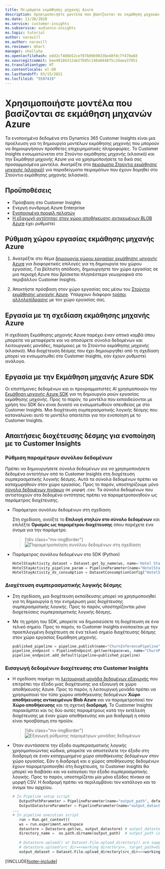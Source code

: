 ```yaml
---
title: Πειράματα εκμάθησης μηχανής Azure
description: Χρησιμοποιήστε μοντέλα που βασίζονται σε εκμάθηση μηχανών Azure στο Dynamics 365 Customer Insights.
ms.date: 11/30/2020
ms.service: customer-insights
ms.subservice: audience-insights
ms.topic: tutorial
author: naravill
ms.author: naravill
ms.reviewer: mhart
manager: shellyha
ms.openlocfilehash: edd2cf488b52cef87b09b90336e48fdc7f470a68
ms.sourcegitcommit: bae40184312ab27b95c140a044875c2daea37951
ms.translationtype: HT
ms.contentlocale: el-GR
ms.lasthandoff: 03/15/2021
ms.locfileid: "5597419"
---
```

# <a name="use-azure-machine-learning-based-models"></a>Χρησιμοποιήστε μοντέλα που βασίζονται σε εκμάθηση μηχανών Azure

Τα ενοποιημένα δεδομένα στο Dynamics 365 Customer Insights είναι μια προέλευση για τη δημιουργία μοντέλων εκμάθησης μηχανής που μπορούν να δημιουργήσουν πρόσθετες επιχειρηματικές πληροφορίες. Το Customer Insights ενσωματώνεται στο Στούντιο εκμάθησης μηχανής (κλασικό) και την Εκμάθηησ μηχανής Azure για να χρησιμοποιήσετε τα δικά σας προσαρμοσμένα μοντέλα. Ανατρέξτε στα [πειράματα Στούντιο εκμάθησης μηχανής (κλασικά)](machine-learning-studio-experiments.md) για παραδείγματα πειραμάτων που έχουν δομηθεί στο Στούντιο εκμάθησης μηχανής (κλασικό). 

## <a name="prerequisites"></a>Προϋποθέσεις

- Πρόσβαση στο Customer Insights
- Ενεργή συνδρομή Azure Enterprise
- [Ενοποιημένα προφίλ πελατών](data-unification.md)
- [Η εξαγωγή οντότητας στον χώρο αποθήκευσης αντικειμένων BLOB Azure](export-azure-blob-storage.md) έχει ρυθμιστεί

## <a name="set-up-azure-machine-learning-workspace"></a>Ρύθμιση χώρου εργασίας εκμάθησης μηχανής Azure

1. Ανατρέξτε στο θέμα [δημιουργία χώρου εργασίας εκμάθησης μηχανής Azure](/azure/machine-learning/concept-workspace#-create-a-workspace) για διαφορετικές επιλογές για τη δημιουργία του χώρου εργασίας. Για βέλτιστη απόδοση, δημιουργήστε τον χώρο εργασίας σε μια περιοχή Azure που βρίσκεται πλησιέστερα γεωγραφικά στο περιβάλλον Customer Insights.

1. Αποκτήστε πρόσβαση στον χώρο εργασίας σας μέσω του [Στούντιο εκμάθησης μηχανής Azure](https://ml.azure.com/). Υπάρχουν διάφοροι [τρόποι αλληλεπίδρασης](/azure/machine-learning/concept-workspace#tools-for-workspace-interaction) με τον χώρο εργασίας σας.

## <a name="work-with-azure-machine-learning-designer"></a>Εργασία με τη σχεδίαση εκμάθησης μηχανής Azure

Η σχεδίαση Εκμάθησης μηχανής Azure παρέχει έναν οπτικό καμβά όπου μπορείτε να μεταφέρετε και να αποσύρετε σύνολα δεδομένων και λειτουργικές μονάδες, παρόμοιες με το Στούντιο εκμάθησης μηχανής (κλασικό). Μια διοχέτευση δέσμης που έχει δημιουργηθεί από τη σχεδίαση μπορεί να ενσωματωθεί στο Customer Insights, εάν έχουν ρυθμιστεί ανάλογα. 
   
## <a name="working-with-azure-machine-learning-sdk"></a>Εργασία με την Εκμάθηση μηχανής Azure SDK

Οι επιστήμονες δεδομένων και οι προγραμματιστές AI χρησιμοποιούν την [Εκμάθηση μηχανής Azure SDK](/python/api/overview/azure/ml/?preserve-view=true&view=azure-ml-py) για τη δημιουργία ροών εργασίας εκμάθησης μηχανής. Προς το παρόν, τα μοντέλα που εκπαιδεύονται με χρήση του SDK δεν είναι δυνατό να ενσωματωθούν απευθείας με στο Customer Insights. Μια διοχέτευση συμπερασματικής λογικής δέσμης που καταναλώνει αυτό το μοντέλο απαιτείται για την ενοποίηση με το Customer Insights.

## <a name="batch-pipeline-requirements-to-integrate-with-customer-insights"></a>Απαιτήσεις διοχέτευσης δέσμης για ενοποίηση με το Customer Insights

### <a name="dataset-configuration"></a>Ρύθμιση παραμέτρων συνόλου δεδομένων

Πρέπει να δημιουργήσετε σύνολα δεδομένων για να χρησιμοποιήσετε δεδομένα οντοτήτων από το Customer Insights στη διοχέτευση συμπερασματικής λογικής δέσμης. Αυτά τα σύνολα δεδομένων πρέπει να καταχωρηθούν στον χώρο εργασίας. Προς το παρόν, υποστηρίζουμε μόνο [σύνολα δεδομένων πινάκων](/azure/machine-learning/how-to-create-register-datasets#tabulardataset) σε μορφή .csv. Τα σύνολα δεδομένων που αντιστοιχούν στα δεδομένα οντότητας πρέπει να παραμετροποιηθούν ως παράμετρος διοχέτευσης.
   
* Παράμετροι συνόλου δεδομένων στη σχεδίαση
   
     Στη σχεδίαση, ανοίξτε το **Επιλογή στηλών στο σύνολο δεδομένων** και επιλέξτε **Ορισμός ως παραμέτρου διοχέτευσης** όπου παρέχετε ένα όνομα για την παράμετρο.

     > [!div class="mx-imgBorder"]
     > ![Παραμετροποίηση συνόλου δεδομένων στη σχεδίαση](media/intelligence-designer-dataset-parameters.png "Παραμετροποίηση συνόλου δεδομένων στη σχεδίαση")
   
* Παράμετρος συνόλου δεδομένων στο SDK (Python)
   
   ```python
   HotelStayActivity_dataset = Dataset.get_by_name(ws, name='Hotel Stay Activity Data')
   HotelStayActivity_pipeline_param = PipelineParameter(name="HotelStayActivity_pipeline_param", default_value=HotelStayActivity_dataset)
   HotelStayActivity_ds_consumption = DatasetConsumptionConfig("HotelStayActivity_dataset", HotelStayActivity_pipeline_param)
   ```

### <a name="batch-inference-pipeline"></a>Διοχέτευση συμπερασματικής λογικής δέσμης
  
* Στη σχεδίαση, μια διοχέτευση εκπαίδευσης μπορεί να χρησιμοποιηθεί για τη δημιουργία ή την ενημέρωση μιας διοχέτευσης συμπερασματικής λογικής. Προς το παρόν, υποστηρίζονται μόνο διοχετεύσεις συμπερασματικής λογικής δέσμης.

* Με τη χρήση του SDK, μπορείτε να δημοσιεύσετε τη διοχέτευση σε ένα τελικό σημείο. Προς το παρόν, το Customer Insights ενοποιείται με την προεπιλεγμένη διοχέτευση σε ένα τελικό σημείο διοχέτευσης δέσμης στον χώρο εργασίας Εκμάθηση μηχανής.
   
   ```python
   published_pipeline = pipeline.publish(name="ChurnInferencePipeline", description="Published Churn Inference pipeline")
   pipeline_endpoint = PipelineEndpoint.get(workspace=ws, name="ChurnPipelineEndpoint") 
   pipeline_endpoint.add_default(pipeline=published_pipeline)
   ```

### <a name="import-pipeline-data-into-customer-insights"></a>Εισαγωγή δεδομένων διοχέτευσης στο Customer Insights

* Η σχεδίαση παρέχει τη [λειτουργική μονάδα δεδομένων εξαγωγής](/azure/machine-learning/algorithm-module-reference/export-data) που επιτρέπει την έξοδο μιας διοχέτευσης για εξαγωγή σε χώρο αποθήκευσης Azure. Προς το παρόν, η λειτουργική μονάδα πρέπει να χρησιμοποιεί τον τύπο χώρου αποθήκευσης δεδομένων **Χώρο αποθήκευσης αντικειμένων Blob Azure** και να παραμετροποιεί τον **Χώρο αποθήκευσης** και τη σχετική **διαδρομή**. Το Customer Insights παρακάμπτει και τις δύο αυτές παραμέτρους κατά την εκτέλεση διοχέτευσης με έναν χώρο αποθήκευσης και μια διαδρομή η οποία είναι προσβάσιμη στο προϊόν.
   > [!div class="mx-imgBorder"]
   > ![Εξαγωγή ρύθμισης παραμέτρων μονάδας δεδομένων](media/intelligence-designer-importdata.png "Εξαγωγή ρύθμισης παραμέτρων μονάδας δεδομένων")
   
* Όταν συντάσσετε την έξοδο συμπερασματικής λογικής χρησιμοποιώντας κώδικα, μπορείτε να αποστείλετε την έξοδο στη διαδρομή σε έναν *καταχωρημένο χώρο αποθήκευσης δεδομένων* στον χώρο εργασίας. Εάν η διαδρομή και ο χώρος αποθήκευσης δεδομένων έχουν παραμετροποιηθεί στη διοχέτευση, το Customer insights θα μπορεί να διαβάσει και να εισαγάγει την έξοδο συμπερασματικής λογικής. Προς το παρόν, υποστηρίζεται μία μόνο εξόδος πίνακα σε μορφή CSV. Η διαδρομή πρέπει να περιλαμβάνει τον κατάλογο και το όνομα του αρχείου.

   ```python
   # In Pipeline setup script
      OutputPathParameter = PipelineParameter(name="output_path", default_value="HotelChurnOutput/HotelChurnOutput.csv")
      OutputDatastoreParameter = PipelineParameter(name="output_datastore", default_value="workspaceblobstore")
   ...
   # In pipeline execution script
      run = Run.get_context()
      ws = run.experiment.workspace
      datastore = Datastore.get(ws, output_datastore) # output_datastore is parameterized
      directory_name =  os.path.dirname(output_path)  # output_path is parameterized.
      
      # Datastore.upload() or Dataset.File.upload_directory() are supported methods to uplaod the data
      # datastore.upload(src_dir=<<working directory>>, target_path=directory_name, overwrite=False, show_progress=True)
      output_dataset = Dataset.File.upload_directory(src_dir=<<working directory>>, target = (datastore, directory_name)) # Remove trailing "/" from directory_name
   ```


[!INCLUDE[footer-include](../includes/footer-banner.md)]